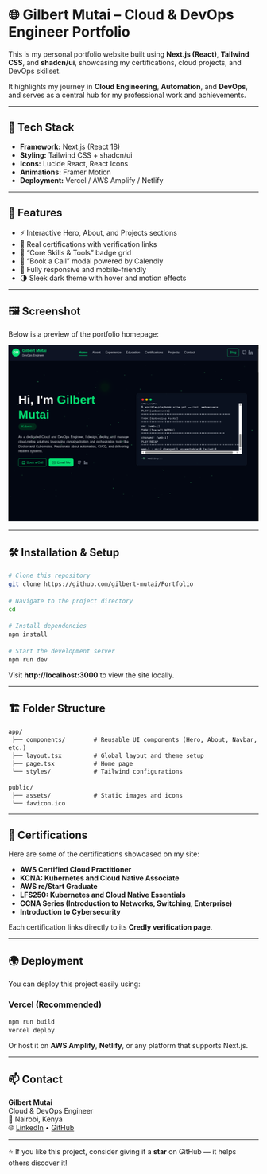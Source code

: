 # 🌐 Gilbert Mutai – Cloud & DevOps Engineer Portfolio

This is my personal portfolio website built using **Next.js (React)**, **Tailwind CSS**, and **shadcn/ui**, showcasing my certifications, cloud projects, and DevOps skillset.  

It highlights my journey in **Cloud Engineering**, **Automation**, and **DevOps**, and serves as a central hub for my professional work and achievements.

---

## 🚀 Tech Stack

- **Framework:** Next.js (React 18)
- **Styling:** Tailwind CSS + shadcn/ui
- **Icons:** Lucide React, React Icons
- **Animations:** Framer Motion
- **Deployment:** Vercel / AWS Amplify / Netlify

---

## 🧩 Features

- ⚡ Interactive Hero, About, and Projects sections  
- 🧠 Real certifications with verification links  
- 🧰 “Core Skills & Tools” badge grid  
- 📅 “Book a Call” modal powered by Calendly  
- 📱 Fully responsive and mobile-friendly  
- 🌗 Sleek dark theme with hover and motion effects  

---

## 🖼️ Screenshot

Below is a preview of the portfolio homepage:

![Portfolio Screenshot](./public/portfolio.png)

---

## 🛠️ Installation & Setup

```bash
# Clone this repository
git clone https://github.com/gilbert-mutai/Portfolio

# Navigate to the project directory
cd 

# Install dependencies
npm install

# Start the development server
npm run dev
```

Visit **http://localhost:3000** to view the site locally.

---

## 🏗️ Folder Structure

```
app/
 ├── components/        # Reusable UI components (Hero, About, Navbar, etc.)
 ├── layout.tsx         # Global layout and theme setup
 ├── page.tsx           # Home page
 └── styles/            # Tailwind configurations

public/
 ├── assets/            # Static images and icons
 └── favicon.ico
```

---

## 🧾 Certifications

Here are some of the certifications showcased on my site:
- **AWS Certified Cloud Practitioner**
- **KCNA: Kubernetes and Cloud Native Associate**
- **AWS re/Start Graduate**
- **LFS250: Kubernetes and Cloud Native Essentials**
- **CCNA Series (Introduction to Networks, Switching, Enterprise)**
- **Introduction to Cybersecurity**

Each certification links directly to its **Credly verification page**.

---

## 🌍 Deployment

You can deploy this project easily using:

### **Vercel (Recommended)**
```bash
npm run build
vercel deploy
```

Or host it on **AWS Amplify**, **Netlify**, or any platform that supports Next.js.

---

## 📫 Contact

**Gilbert Mutai**  
Cloud & DevOps Engineer  
📍 Nairobi, Kenya  
🌐 [LinkedIn](https://www.linkedin.com/in/gilbertmutai/) • [GitHub](https://github.com/gilbert-mutai/Portfolio)  

---

⭐ If you like this project, consider giving it a **star** on GitHub — it helps others discover it!
